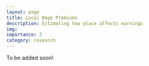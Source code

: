 ```yaml
---
layout: page
title: Local Wage Premiums
description: Estimating how place affects earnings
img:
importance: 2
category: research
---
```


To be added soon!

